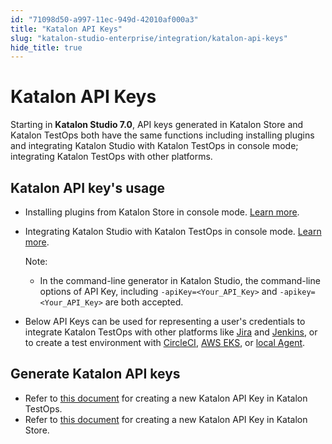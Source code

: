 ```yaml
---
id: "71098d50-a997-11ec-949d-42010af000a3"
title: "Katalon API Keys"
slug: "katalon-studio-enterprise/integration/katalon-api-keys"
hide_title: true
---
```

    

# <a id="id" class="anchor_top_offset"/><a id="ariaid-title1" class="anchor_top_offset"/>Katalon API Keys

    
      
<p xmlns="http://www.w3.org/1999/xhtml" className="p">Starting in <strong className="ph b">Katalon Studio 7.0</strong>, API keys   generated in Katalon Store and Katalon TestOps both have the same   functions including installing plugins and integrating Katalon   Studio with Katalon TestOps in console mode; integrating Katalon   TestOps with other platforms.</p> 
    
  

## <a id="id_1" class="anchor_top_offset"/>Katalon API key's usage

<ul xmlns="http://www.w3.org/1999/xhtml" className="ul"><li className="li">     <p className="p">Installing plugins from Katalon Store in console mode. <a className="xref j-external-link" href="https://docs.katalon.com/katalon-store/docs/user/plugin-console-installation.html" target="_blank">Learn more</a>.</p>   </li><li className="li">     <p className="p">Integrating Katalon Studio with Katalon TestOps in console mode. <a className="xref j-external-link" href="https://docs.katalon.com/katalon-analytics/docs/integration-with-katalon-studio.html#enable-integration" target="_blank">Learn more</a>.</p>     <div className="note note note_note"><span className="note__title">Note:</span>        <ul className="ul"><li className="li">In the command-line generator in Katalon Studio, the command-line options of API Key, including <code className="ph codeph">-apiKey=&lt;Your_API_Key&gt;</code> and <code className="ph codeph">-apikey=&lt;Your_API_Key&gt;</code> are both accepted.</li></ul>     </div>   </li><li className="li">     <p className="p">Below API Keys can be used for representing a user's credentials to integrate Katalon TestOps with other platforms like <a className="xref j-external-link" href="https://docs.katalon.com/katalon-analytics/docs/kt-jira-config.html" target="_blank">Jira</a> and <a className="xref j-external-link" href="https://docs.katalon.com/katalon-analytics/docs/ka-integration-jenkins.html" target="_blank">Jenkins</a>, or to create a test environment with <a className="xref j-external-link" href="https://docs.katalon.com/katalon-analytics/docs/circleci.html" target="_blank">CircleCI</a>, <a className="xref j-external-link" href="https://docs.katalon.com/katalon-analytics/docs/aws-eks.html" target="_blank">AWS EKS</a>, or <a className="xref j-external-link" href="https://docs.katalon.com/katalon-analytics/docs/agents.html" target="_blank">local Agent</a>.</p>   </li></ul> 
    

## <a id="id_2" class="anchor_top_offset"/>Generate Katalon API keys

    
      
<ul xmlns="http://www.w3.org/1999/xhtml" className="ul">   <li className="li">Refer to <a className="xref j-external-link" href="https://docs.katalon.com/katalon-analytics/docs/ka-api-key.html" target="_blank">this       document</a> for creating a new Katalon API Key in Katalon     TestOps.</li>   <li className="li">Refer to <a className="xref j-external-link" href="https://docs.katalon.com/katalon-store/docs/user/API-key.html" target="_blank">this       document</a> for creating a new Katalon API Key in Katalon     Store.</li> </ul> 
    
  
